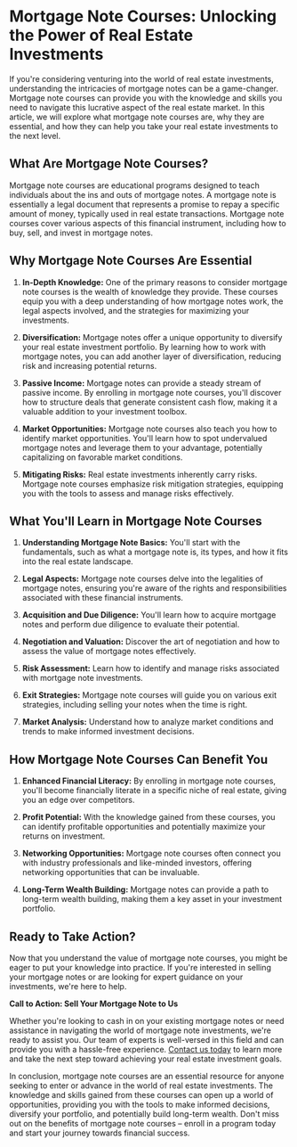 # Mortgage Note Courses: Unlocking the Power of Real Estate Investments

If you're considering venturing into the world of real estate investments, understanding the intricacies of mortgage notes can be a game-changer. Mortgage note courses can provide you with the knowledge and skills you need to navigate this lucrative aspect of the real estate market. In this article, we will explore what mortgage note courses are, why they are essential, and how they can help you take your real estate investments to the next level.

## What Are Mortgage Note Courses?

Mortgage note courses are educational programs designed to teach individuals about the ins and outs of mortgage notes. A mortgage note is essentially a legal document that represents a promise to repay a specific amount of money, typically used in real estate transactions. Mortgage note courses cover various aspects of this financial instrument, including how to buy, sell, and invest in mortgage notes.

## Why Mortgage Note Courses Are Essential

1. **In-Depth Knowledge:** One of the primary reasons to consider mortgage note courses is the wealth of knowledge they provide. These courses equip you with a deep understanding of how mortgage notes work, the legal aspects involved, and the strategies for maximizing your investments.

2. **Diversification:** Mortgage notes offer a unique opportunity to diversify your real estate investment portfolio. By learning how to work with mortgage notes, you can add another layer of diversification, reducing risk and increasing potential returns.

3. **Passive Income:** Mortgage notes can provide a steady stream of passive income. By enrolling in mortgage note courses, you'll discover how to structure deals that generate consistent cash flow, making it a valuable addition to your investment toolbox.

4. **Market Opportunities:** Mortgage note courses also teach you how to identify market opportunities. You'll learn how to spot undervalued mortgage notes and leverage them to your advantage, potentially capitalizing on favorable market conditions.

5. **Mitigating Risks:** Real estate investments inherently carry risks. Mortgage note courses emphasize risk mitigation strategies, equipping you with the tools to assess and manage risks effectively.

## What You'll Learn in Mortgage Note Courses

1. **Understanding Mortgage Note Basics:** You'll start with the fundamentals, such as what a mortgage note is, its types, and how it fits into the real estate landscape.

2. **Legal Aspects:** Mortgage note courses delve into the legalities of mortgage notes, ensuring you're aware of the rights and responsibilities associated with these financial instruments.

3. **Acquisition and Due Diligence:** You'll learn how to acquire mortgage notes and perform due diligence to evaluate their potential.

4. **Negotiation and Valuation:** Discover the art of negotiation and how to assess the value of mortgage notes effectively.

5. **Risk Assessment:** Learn how to identify and manage risks associated with mortgage note investments.

6. **Exit Strategies:** Mortgage note courses will guide you on various exit strategies, including selling your notes when the time is right.

7. **Market Analysis:** Understand how to analyze market conditions and trends to make informed investment decisions.

## How Mortgage Note Courses Can Benefit You

1. **Enhanced Financial Literacy:** By enrolling in mortgage note courses, you'll become financially literate in a specific niche of real estate, giving you an edge over competitors.

2. **Profit Potential:** With the knowledge gained from these courses, you can identify profitable opportunities and potentially maximize your returns on investment.

3. **Networking Opportunities:** Mortgage note courses often connect you with industry professionals and like-minded investors, offering networking opportunities that can be invaluable.

4. **Long-Term Wealth Building:** Mortgage notes can provide a path to long-term wealth building, making them a key asset in your investment portfolio.

## Ready to Take Action?

Now that you understand the value of mortgage note courses, you might be eager to put your knowledge into practice. If you're interested in selling your mortgage notes or are looking for expert guidance on your investments, we're here to help.

**Call to Action: Sell Your Mortgage Note to Us**

Whether you're looking to cash in on your existing mortgage notes or need assistance in navigating the world of mortgage note investments, we're ready to assist you. Our team of experts is well-versed in this field and can provide you with a hassle-free experience. [Contact us today](#) to learn more and take the next step toward achieving your real estate investment goals.

In conclusion, mortgage note courses are an essential resource for anyone seeking to enter or advance in the world of real estate investments. The knowledge and skills gained from these courses can open up a world of opportunities, providing you with the tools to make informed decisions, diversify your portfolio, and potentially build long-term wealth. Don't miss out on the benefits of mortgage note courses – enroll in a program today and start your journey towards financial success.